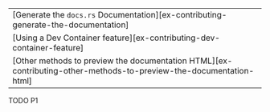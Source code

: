 ||
|--------|
| [Generate the `docs.rs` Documentation][ex-contributing-generate-the-documentation] |
| [Using a Dev Container feature][ex-contributing-dev-container-feature] |
| [Other methods to preview the documentation HTML][ex-contributing-other-methods-to-preview-the-documentation-html] |

<div class="hidden">
TODO P1
</div>
